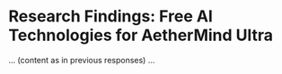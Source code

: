 # Research Findings: Free AI Technologies for AetherMind Ultra

... (content as in previous responses) ...
